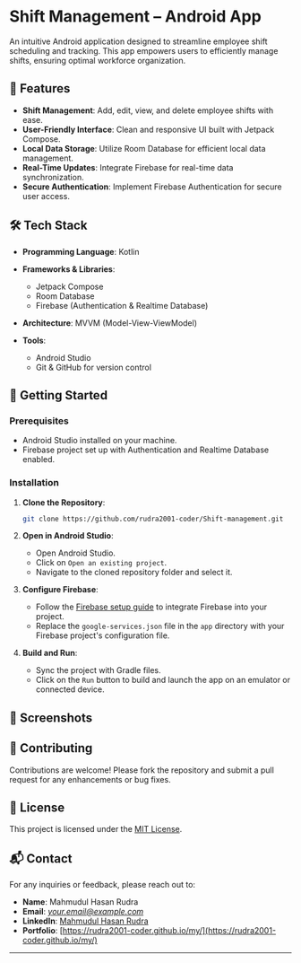 
# Shift Management – Android App

An intuitive Android application designed to streamline employee shift scheduling and tracking. This app empowers users to efficiently manage shifts, ensuring optimal workforce organization.

## 📱 Features

* **Shift Management**: Add, edit, view, and delete employee shifts with ease.
* **User-Friendly Interface**: Clean and responsive UI built with Jetpack Compose.
* **Local Data Storage**: Utilize Room Database for efficient local data management.
* **Real-Time Updates**: Integrate Firebase for real-time data synchronization.
* **Secure Authentication**: Implement Firebase Authentication for secure user access.

## 🛠️ Tech Stack

* **Programming Language**: Kotlin
* **Frameworks & Libraries**:

  * Jetpack Compose
  * Room Database
  * Firebase (Authentication & Realtime Database)
* **Architecture**: MVVM (Model-View-ViewModel)
* **Tools**:

  * Android Studio
  * Git & GitHub for version control

## 🚀 Getting Started

### Prerequisites

* Android Studio installed on your machine.
* Firebase project set up with Authentication and Realtime Database enabled.

### Installation

1. **Clone the Repository**:

   ```bash
   git clone https://github.com/rudra2001-coder/Shift-management.git
   ```

2. **Open in Android Studio**:

   * Open Android Studio.
   * Click on `Open an existing project`.
   * Navigate to the cloned repository folder and select it.

3. **Configure Firebase**:

   * Follow the [Firebase setup guide](https://firebase.google.com/docs/android/setup) to integrate Firebase into your project.
   * Replace the `google-services.json` file in the `app` directory with your Firebase project's configuration file.

4. **Build and Run**:

   * Sync the project with Gradle files.
   * Click on the `Run` button to build and launch the app on an emulator or connected device.

## 📸 Screenshots



## 🤝 Contributing

Contributions are welcome! Please fork the repository and submit a pull request for any enhancements or bug fixes.

## 📄 License

This project is licensed under the [MIT License](LICENSE).

## 📬 Contact

For any inquiries or feedback, please reach out to:

* **Name**: Mahmudul Hasan Rudra
* **Email**: *[your.email@example.com](mailto:mhrudra064@egample.com)*
* **LinkedIn**: [Mahmudul Hasan Rudra](https://www.linkedin.com/in/mahmudul-hasan-rudra/)
* **Portfolio**: [https://rudra2001-coder.github.io/my/](https://rudra2001-coder.github.io/my/)

---
